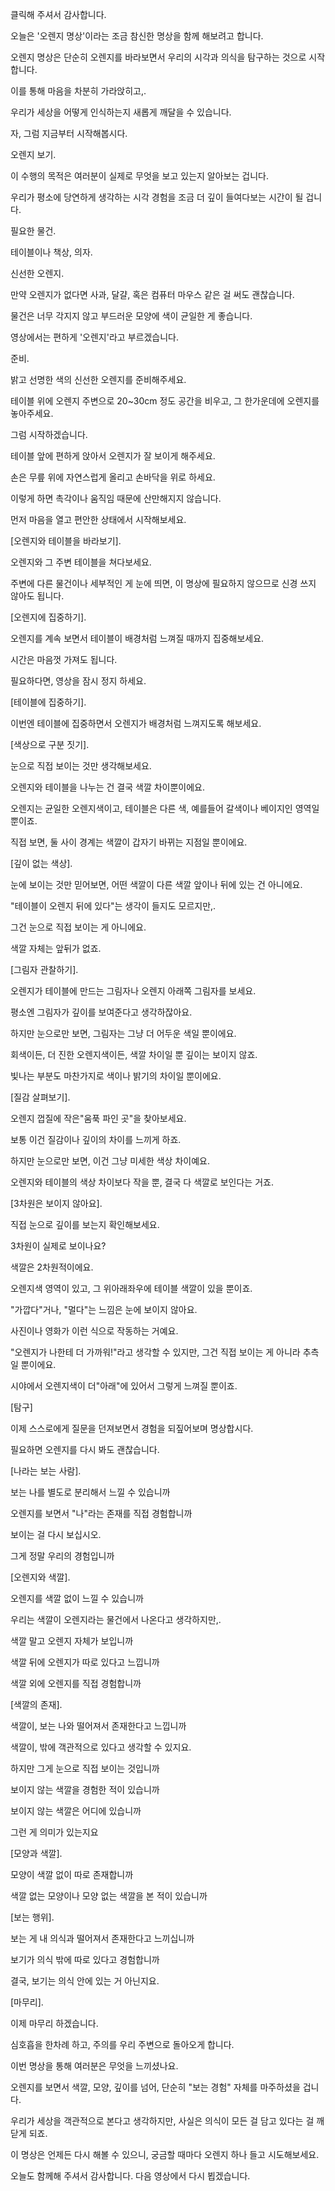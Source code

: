 클릭해 주셔서 감사합니다.

오늘은 '오렌지 명상'이라는 조금 참신한 명상을 함께 해보려고 합니다.

오렌지 명상은 단순히 오렌지를 바라보면서 우리의 시각과 의식을 탐구하는 것으로 시작합니다.

이를 통해 마음을 차분히 가라앉히고,.

우리가 세상을 어떻게 인식하는지 새롭게 깨달을 수 있습니다.

자, 그럼 지금부터 시작해봅시다.

오렌지 보기.

이 수행의 목적은 여러분이 실제로 무엇을 보고 있는지 알아보는 겁니다.

우리가 평소에 당연하게 생각하는 시각 경험을 조금 더 깊이 들여다보는 시간이 될 겁니다.

필요한 물건.

테이블이나 책상, 의자.

신선한 오렌지.

만약 오렌지가 없다면 사과, 달걀, 혹은 컴퓨터 마우스 같은 걸 써도 괜찮습니다.

물건은 너무 각지지 않고 부드러운 모양에 색이 균일한 게 좋습니다.

영상에서는 편하게 '오렌지'라고 부르겠습니다.

준비.

밝고 선명한 색의 신선한 오렌지를 준비해주세요.

테이블 위에 오렌지 주변으로 20~30cm 정도 공간을 비우고, 그 한가운데에 오렌지를 놓아주세요.

그럼 시작하겠습니다.

테이블 앞에 편하게 앉아서 오렌지가 잘 보이게 해주세요.

손은 무릎 위에 자연스럽게 올리고 손바닥을 위로 하세요.

이렇게 하면 촉각이나 움직임 때문에 산만해지지 않습니다.

먼저 마음을 열고 편안한 상태에서 시작해보세요.

[오렌지와 테이블을 바라보기].

오렌지와 그 주변 테이블을 쳐다보세요.

주변에 다른 물건이나 세부적인 게 눈에 띄면, 이 명상에 필요하지 않으므로 신경 쓰지 않아도 됩니다.

[오렌지에 집중하기].

오렌지를 계속 보면서 테이블이 배경처럼 느껴질 때까지 집중해보세요.

시간은 마음껏 가져도 됩니다.

필요하다면, 영상을 잠시 정지 하세요.

[테이블에 집중하기].

이번엔 테이블에 집중하면서 오렌지가 배경처럼 느껴지도록 해보세요.

[색상으로 구분 짓기].

눈으로 직접 보이는 것만 생각해보세요.

오렌지와 테이블을 나누는 건 결국 색깔 차이뿐이에요.

오렌지는 균일한 오렌지색이고, 테이블은 다른 색, 예를들어 갈색이나 베이지인 영역일 뿐이죠.

직접 보면, 둘 사이 경계는 색깔이 갑자기 바뀌는 지점일 뿐이에요.

[깊이 없는 색상].

눈에 보이는 것만 믿어보면, 어떤 색깔이 다른 색깔 앞이나 뒤에 있는 건 아니에요.

"테이블이 오렌지 뒤에 있다"는 생각이 들지도 모르지만,.

그건 눈으로 직접 보이는 게 아니에요.

색깔 자체는 앞뒤가 없죠.

[그림자 관찰하기].

오렌지가 테이블에 만드는 그림자나 오렌지 아래쪽 그림자를 보세요.

평소엔 그림자가 깊이를 보여준다고 생각하잖아요.

하지만 눈으로만 보면, 그림자는 그냥 더 어두운 색일 뿐이에요.

회색이든, 더 진한 오렌지색이든, 색깔 차이일 뿐 깊이는 보이지 않죠.

빛나는 부분도 마찬가지로 색이나 밝기의 차이일 뿐이에요.

[질감 살펴보기].

오렌지 껍질에 작은"움푹 파인 곳"을 찾아보세요.

보통 이건 질감이나 깊이의 차이를 느끼게 하죠.

하지만 눈으로만 보면, 이건 그냥 미세한 색상 차이예요.

오렌지와 테이블의 색상 차이보다 작을 뿐, 결국 다 색깔로 보인다는 거죠.

[3차원은 보이지 않아요].

직접 눈으로 깊이를 보는지 확인해보세요.

3차원이 실제로 보이나요?

색깔은 2차원적이에요.

오렌지색 영역이 있고, 그 위아래좌우에 테이블 색깔이 있을 뿐이죠.

"가깝다"거나, "멀다"는 느낌은 눈에 보이지 않아요.

사진이나 영화가 이런 식으로 작동하는 거예요.

"오렌지가 나한테 더 가까워!"라고 생각할 수 있지만, 그건 직접 보이는 게 아니라 추측일 뿐이에요.

시야에서 오렌지색이 더"아래"에 있어서 그렇게 느껴질 뿐이죠.

[탐구]

이제 스스로에게 질문을 던져보면서 경험을 되짚어보며 명상합시다.

필요하면 오렌지를 다시 봐도 괜찮습니다.

[나라는 보는 사람].

보는 나를 별도로 분리해서 느낄 수 있습니까

오렌지를 보면서 "나"라는 존재를 직접 경험합니까

보이는 걸 다시 보십시오.

그게 정말 우리의 경험입니까

[오렌지와 색깔].

오렌지를 색깔 없이 느낄 수 있습니까

우리는 색깔이 오렌지라는 물건에서 나온다고 생각하지만,.

색깔 말고 오렌지 자체가 보입니까

색깔 뒤에 오렌지가 따로 있다고 느낍니까

색깔 외에 오렌지를 직접 경험합니까

[색깔의 존재].

색깔이, 보는 나와 떨어져서 존재한다고 느낍니까

색깔이, 밖에 객관적으로 있다고 생각할 수 있지요.

하지만 그게 눈으로 직접 보이는 것입니까

보이지 않는 색깔을 경험한 적이 있습니까

보이지 않는 색깔은 어디에 있습니까

그런 게 의미가 있는지요

[모양과 색깔].

모양이 색깔 없이 따로 존재합니까

색깔 없는 모양이나 모양 없는 색깔을 본 적이 있습니까

[보는 행위].

보는 게 내 의식과 떨어져서 존재한다고 느끼십니까

보기가 의식 밖에 따로 있다고 경험합니까

결국, 보기는 의식 안에 있는 거 아닌지요.

[마무리].

이제 마무리 하겠습니다.

심호흡을 한차례 하고, 주의를 우리 주변으로 돌아오게 합니다.

이번 명상을 통해 여러분은 무엇을 느끼셨나요.

오렌지를 보면서 색깔, 모양, 깊이를 넘어, 단순히 "보는 경험" 자체를 마주하셨을 겁니다.

우리가 세상을 객관적으로 본다고 생각하지만, 사실은 의식이 모든 걸 담고 있다는 걸 깨닫게 되죠.

이 명상은 언제든 다시 해볼 수 있으니, 궁금할 때마다 오렌지 하나 들고 시도해보세요.

오늘도 함께해 주셔서 감사합니다. 다음 영상에서 다시 뵙겠습니다. 
